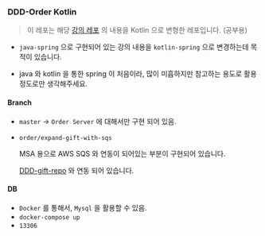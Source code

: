 ### DDD-Order Kotlin 

> 이 레포는 해당 [강의 레포](https://github.com/gregshiny/example-order) 의 내용을 Kotlin 으로 변형한 레포입니다. (공부용)

- `java-spring` 으로 구현되어 있는 강의 내용을 `kotlin-spring` 으로 변경하는데 목적이 있습니다. 

- java 와 kotlin 을 통한 spring 이 처음이라, 많이 미흡하지만 참고하는 용도로 활용정도로만 생각해주세요.



#### Branch

- `master` -> `Order Server` 에 대해서만 구현 되어 있음.

- `order/expand-gift-with-sqs` 

  MSA 용으로 AWS SQS 와 연동이 되어있는 부분이 구현되어 있습니다. 

  [DDD-gift-repo](https://github.com/heojae/DDD-gift-kotlin) 와 연동 되어 있습니다. 



#### DB

- `Docker` 를 통해서, `Mysql` 을 활용할 수 있음.
- `docker-compose up`
- `13306`





